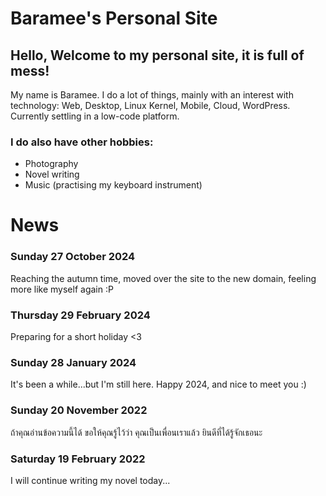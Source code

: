 # Baramee's Personal Site

## Hello, Welcome to my personal site, it is full of mess!
My name is Baramee.
I do a lot of things, mainly with an interest with technology: Web, Desktop, Linux Kernel, Mobile, Cloud, WordPress. Currently settling in a low-code platform.

### I do also have other hobbies:
- Photography
- Novel writing
- Music (practising my keyboard instrument)

# News

### Sunday 27 October 2024
Reaching the autumn time, moved over the site to the new domain, feeling more like myself again :P

### Thursday 29 February 2024
Preparing for a short holiday <3

### Sunday 28 January 2024
It's been a while...but I'm still here. Happy 2024, and nice to meet you :)

### Sunday 20 November 2022
ถ้าคุณอ่านข้อความนี้ได้ ขอให้คุณรู้ไว้ว่า คุณเป็นเพื่อนเราแล้ว ยินดีที่ได้รู้จักเธอนะ

### Saturday 19 February 2022
I will continue writing my novel today...